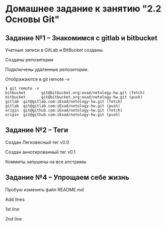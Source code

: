 # Домашнее задание к занятию "2.2 Основы Git"

## Задание №1 – Знакомимся с gitlab и bitbucket

Учетные записи в GitLab и BitBucket созданы.

Созданы репозитории

Подключены удаленные репозитории. 

Отображаются в git remote -v

```
$ git remote -v
bitbucket       git@bitbucket.org:exad/netology-hw.git (fetch)
bitbucket       git@bitbucket.org:exad/netology-hw.git (push)
gitlab  git@gitlab.com:iExad/netology-hw.git (fetch)
gitlab  git@gitlab.com:iExad/netology-hw.git (push)
origin  git@github.com:iExad/netology-hw.git (fetch)
origin  git@github.com:iExad/netology-hw.git (push)
```

## Задание №2 – Теги

Создан Легковесный тег v0.0 

Создан аннотированный тег v0.1

Коммиты запушены на все апстримы

## Задание №4 – Упрощаем себе жизнь

Пробую изменить файл README.md


Add lines

1st line

2nd line
